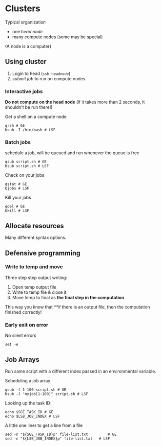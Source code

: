 # Clusters

Typical organization

- one *head node*
- many compute nodes (some may be special)

(A node is a computer)

## Using cluster

1. Login to head (`ssh headnode`)
2. *submit job* to run on compute nodes

### Interactive jobs

**Do not compute on the head node**
(if it takes more than 2 seconds, it shouldn't be run there!)

Get a shell on a compute node

    qrsh # GE
    bsub -I /bin/bash # LSF


### Batch jobs

schedule a job, will be queued and run whenever the queue is free

    qsub script.sh # GE
    bsub script.sh # LSF


Check on your jobs

    qstat # GE
    bjobs # LSF

Kill your jobs

    qdel # GE
    bkill # LSF

## Allocate resources

Many different syntax options.

## Defensive programming

### Write to temp and move

Three step step output writing:

1. Open temp output file
2. Write to temp file & close it
3. Move temp to final as **the final step in the computation**

This way you know that **if there is an output file, then the computation finished correctly!


### Early exit on error

No silent errors

    set -e

## Job Arrays

Run same script with a different index passed in an environmental variable.

Scheduling a job array

    qsub -t 1-100 script.sh # GE
    bsub -J "myjob[1-100]" script.sh # LSF

Looking up the task ID:

    echo $SGE_TASK_ID # GE
    echo $LSB_JOB_INDEX # LSF

A little one liner to get a line from a file

    sed -n "${SGE_TASK_ID}p" file-list.txt         # GE
    sed -n "${LSB_JOB_INDEX}p" file-list.txt   # LSF


